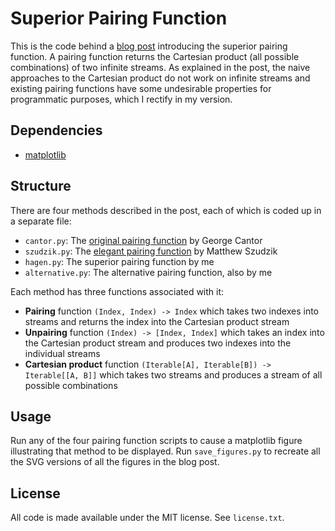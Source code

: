 # Superior Pairing Function

This is the code behind a [blog post](http://drhagen.com/blog/superior-pairing-function/) introducing the superior pairing function. A pairing function returns the Cartesian product (all possible combinations) of two infinite streams. As explained in the post, the naive approaches to the Cartesian product do not work on infinite streams and existing pairing functions have some undesirable properties for programmatic purposes, which I rectify in my version.

## Dependencies

* [matplotlib](http://github.com/matplotlib/matplotlib)

## Structure

There are four methods described in the post, each of which is coded up in a separate file:

* `cantor.py`: The [original pairing function](https://en.wikipedia.org/wiki/Pairing_function) by George Cantor
* `szudzik.py`: The [elegant pairing function](http://szudzik.com/ElegantPairing.pdf) by Matthew Szudzik
* `hagen.py`: The superior pairing function by me
* `alternative.py`: The alternative pairing function, also by me

Each method has three functions associated with it:

* **Pairing** function `(Index, Index) -> Index` which takes two indexes into streams and returns the index into the Cartesian product stream
* **Unpairing** function `(Index) -> [Index, Index]` which takes an index into the Cartesian product stream and produces two indexes into the individual streams
* **Cartesian product** function `(Iterable[A], Iterable[B]) -> Iterable[[A, B]]` which takes two streams and produces a stream of all possible combinations

## Usage

Run any of the four pairing function scripts to cause a matplotlib figure illustrating that method to be displayed. Run `save_figures.py` to recreate all the SVG versions of all the figures in the blog post.

## License

All code is made available under the MIT license. See `license.txt`.
